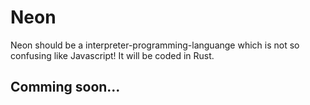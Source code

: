 # Neon
Neon should be a interpreter-programming-languange which is not so confusing like Javascript!
It will be coded in Rust.

## Comming soon...
